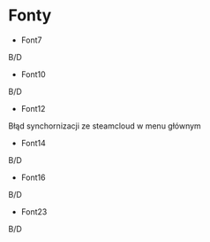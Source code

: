 # Fonty

- Font7

B/D

- Font10

B/D

- Font12

Błąd synchornizacji ze steamcloud w menu głównym

- Font14

B/D

- Font16

B/D

- Font23

B/D
